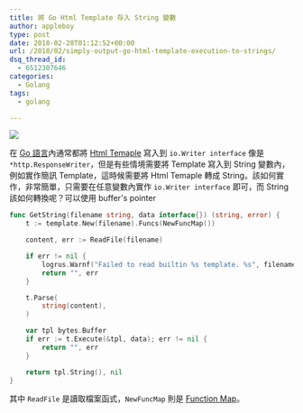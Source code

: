 ```yaml
---
title: 將 Go Html Template 存入 String 變數
author: appleboy
type: post
date: 2018-02-28T01:12:52+00:00
url: /2018/02/simply-output-go-html-template-execution-to-strings/
dsq_thread_id:
  - 6512307646
categories:
  - Golang
tags:
  - golang

---
```

[![][1]][1]

在 [Go 語言][2]內通常都將 [Html Temaple][3] 寫入到 `io.Writer interface` 像是 `*http.ResponseWriter`，但是有些情境需要將 Template 寫入到 String 變數內，例如實作簡訊 Template，這時候需要將 Html Temaple 轉成 String。該如何實作，非常簡單，只需要在任意變數內實作 `io.Writer interface` 即可，而 String 該如何轉換呢？可以使用 buffer's pointer

<!--more-->

```go
func GetString(filename string, data interface{}) (string, error) {
    t := template.New(filename).Funcs(NewFuncMap())

    content, err := ReadFile(filename)

    if err != nil {
        logrus.Warnf("Failed to read builtin %s template. %s", filename, err)
        return "", err
    }

    t.Parse(
        string(content),
    )

    var tpl bytes.Buffer
    if err := t.Execute(&tpl, data); err != nil {
        return "", err
    }

    return tpl.String(), nil
}
```

其中 `ReadFile` 是讀取檔案函式，`NewFuncMap` 則是 [Function Map][4]。

 [1]: https://lh3.googleusercontent.com/jsocHCR9A9yEfDVUTrU0m42_aHhTEVDGW5p5PsQSx7GSlkt3gLjohfXH3S7P7p982332ruU_e-EtW0LwmiuZjvN65VIcyME-zE35C6EM0IV1nqY6KoNw3dwW2djjid3F-T5YgnJothA=w1920-h1080
 [2]: https://golang.org/
 [3]: https://golang.org/pkg/text/template/
 [4]: https://golang.org/pkg/text/template/#FuncMap